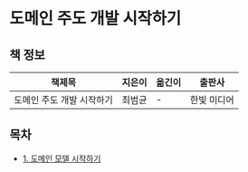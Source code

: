 # 도메인 주도 개발 시작하기

## 책 정보

|책제목|지은이|옮긴이|출판사|
|----|-----|-----|-----|
|도메인 주도 개발 시작하기|최범균|-|한빛 미디어|

## 목차

- [1. 도메인 모델 시작하기](contents/1.%20도메인%20모델%20시작하기.md)